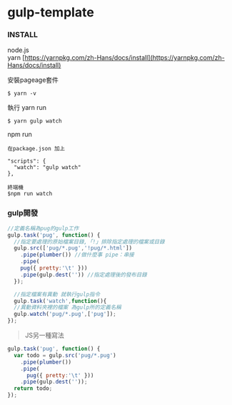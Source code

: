 # gulp-template


###  INSTALL
node.js  
yarn [https://yarnpkg.com/zh-Hans/docs/install](https://yarnpkg.com/zh-Hans/docs/install)

安裝pageage套件
```
$ yarn -v
```

執行
yarn run
```
$ yarn gulp watch
```

npm run
```
在package.json 加上

"scripts": {
  "watch": "gulp watch"
},

終端機
$npm run watch
```



### gulp開發
```javascript
//定義名稱為pug的gulp工作
gulp.task('pug', function() {
  //指定要處理的原始檔案目錄,「!」排除指定處理的檔案或目錄
  gulp.src(['pug/*.pug','!pug/*.html'])
    .pipe(plumber()) //做什麼事 pipe：串接
    .pipe(
    pug({ pretty:'\t' }))
    .pipe(gulp.dest('')) //指定處理後的發布目錄
  });

  //指定檔案有異動 就執行gulp指令
  gulp.task('watch',function(){
  //異動資料夾裡的檔案 為gulp所的定義名稱
  gulp.watch('pug/*.pug',['pug']);
});
```
>JS另一種寫法

```javascript
gulp.task('pug', function() {
  var todo = gulp.src('pug/*.pug')
    .pipe(plumber())
    .pipe(
      pug({ pretty:'\t' }))
    .pipe(gulp.dest(''));
  return todo;
});
